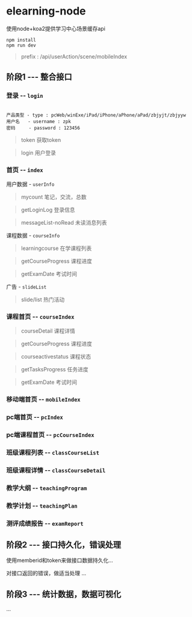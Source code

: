 # elearning-node

使用node+koa2提供学习中心场景缓存api

```
npm install
npm run dev

```
> prefix : /api/userAction/scene/mobileIndex

## 阶段1 --- 整合接口

### 登录 -- `login`

```

产品类型 - type : pcWeb/winExe/iPad/iPhone/aPhone/aPad/zbjyjt/zbjyyw
用户名   - username : zpk
密码     - password : 123456

```

> token 获取token

> login 用户登录

### 首页 -- `index`


用户数据 - `userInfo`

> mycount 笔记，交流，总数

> getLoginLog 登录信息

> messageList-noRead 未读消息列表

课程数据 - `courseInfo`

> learningcourse 在学课程列表

> getCourseProgress 课程进度

> getExamDate 考试时间

广告 - `slideList`

> slide/list 热门活动

### 课程首页 -- `courseIndex`

> courseDetail 课程详情

> getCourseProgress 课程进度

> courseactivestatus 课程状态

> getTasksProgress 任务进度

> getExamDate 考试时间

### 移动端首页 -- `mobileIndex`
### pc端首页 -- `pcIndex`
### pc端课程首页 -- `pcCourseIndex`

### 班级课程列表 -- `classCourseList`
### 班级课程详情 -- `classCourseDetail`
### 教学大纲 -- `teachingProgram`
### 教学计划 -- `teachingPlan`
### 测评成绩报告 -- `examReport`




## 阶段2 --- 接口持久化，错误处理

使用memberid和token来做接口数据持久化...

对接口返回的错误，做适当处理
...

## 阶段3 --- 统计数据，数据可视化


...